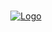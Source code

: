 <br/>
<p align="center">
  <a href="https://github.com/Ritz2286/DICE-REBELS">
    <img src="![dice](https://user-images.githubusercontent.com/64362564/94577070-05afd680-026e-11eb-9e0d-c795bc6992f3.png)" alt="Logo" >
  </a>

